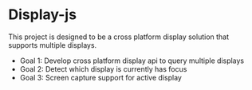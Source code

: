# Display-js
This project is designed to be a cross platform display solution that supports multiple displays.

<ul> 
  <li>Goal 1: Develop cross platform display api to query multiple displays</li>
  <li>Goal 2: Detect which display is currently has focus</li>
  <li>Goal 3: Screen capture support for active display</li>
</ul>
